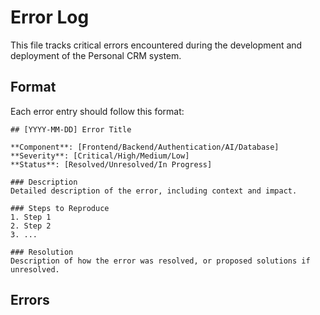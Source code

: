 # Error Log

This file tracks critical errors encountered during the development and deployment of the Personal CRM system.

## Format

Each error entry should follow this format:

```
## [YYYY-MM-DD] Error Title

**Component**: [Frontend/Backend/Authentication/AI/Database]
**Severity**: [Critical/High/Medium/Low]
**Status**: [Resolved/Unresolved/In Progress]

### Description
Detailed description of the error, including context and impact.

### Steps to Reproduce
1. Step 1
2. Step 2
3. ...

### Resolution
Description of how the error was resolved, or proposed solutions if unresolved.
```

## Errors

<!-- New errors will be added here --> 